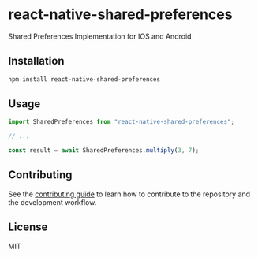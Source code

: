 # react-native-shared-preferences

Shared Preferences Implementation for IOS and Android

## Installation

```sh
npm install react-native-shared-preferences
```

## Usage

```js
import SharedPreferences from "react-native-shared-preferences";

// ...

const result = await SharedPreferences.multiply(3, 7);
```

## Contributing

See the [contributing guide](CONTRIBUTING.md) to learn how to contribute to the repository and the development workflow.

## License

MIT
